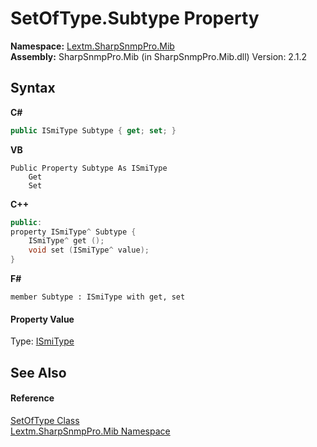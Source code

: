# SetOfType.Subtype Property 
 

**Namespace:**&nbsp;<a href="N_Lextm_SharpSnmpPro_Mib">Lextm.SharpSnmpPro.Mib</a><br />**Assembly:**&nbsp;SharpSnmpPro.Mib (in SharpSnmpPro.Mib.dll) Version: 2.1.2

## Syntax

**C#**<br />
``` C#
public ISmiType Subtype { get; set; }
```

**VB**<br />
``` VB
Public Property Subtype As ISmiType
	Get
	Set
```

**C++**<br />
``` C++
public:
property ISmiType^ Subtype {
	ISmiType^ get ();
	void set (ISmiType^ value);
}
```

**F#**<br />
``` F#
member Subtype : ISmiType with get, set

```


#### Property Value
Type: <a href="T_Lextm_SharpSnmpPro_Mib_ISmiType">ISmiType</a>

## See Also


#### Reference
<a href="T_Lextm_SharpSnmpPro_Mib_SetOfType">SetOfType Class</a><br /><a href="N_Lextm_SharpSnmpPro_Mib">Lextm.SharpSnmpPro.Mib Namespace</a><br />